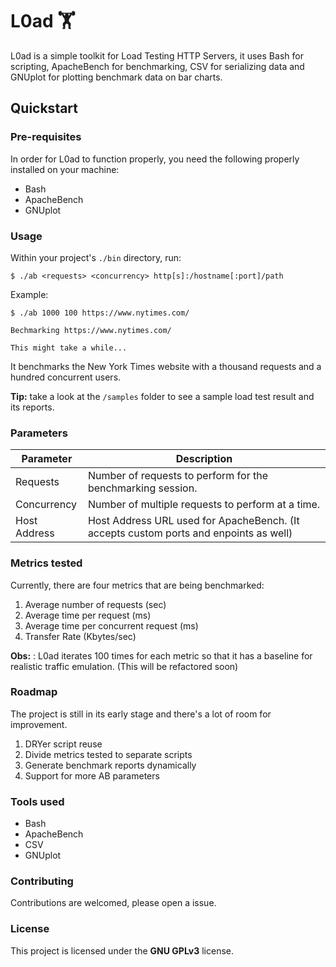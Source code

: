# L0ad 🏋

L0ad is a simple toolkit for Load Testing HTTP Servers, it uses Bash for scripting, ApacheBench for benchmarking, CSV for serializing data and GNUplot for plotting benchmark data on bar charts. 

## Quickstart

### Pre-requisites

In order for L0ad to function properly, you need the following properly installed on your machine: 

- Bash
- ApacheBench
- GNUplot
    
### Usage

Within your project's `./bin` directory, run: 

```
$ ./ab <requests> <concurrency> http[s]:/hostname[:port]/path
```

Example: 

```
$ ./ab 1000 100 https://www.nytimes.com/

Bechmarking https://www.nytimes.com/

This might take a while...
```

It benchmarks the New York Times website with a thousand requests and a hundred concurrent users.

**Tip:** take a look at the `/samples` folder to see a sample load test result and its reports.

### Parameters

Parameter | Description
--- | ---
Requests | Number of requests to perform for the benchmarking session.
Concurrency | Number of multiple requests to perform at a time.
Host Address | Host Address URL used for ApacheBench. (It accepts custom ports and enpoints as well)

### Metrics tested

Currently, there are four metrics that are being benchmarked:

1. Average number of requests (sec)
2. Average time per request (ms)
3. Average time per concurrent request (ms)
4. Transfer Rate (Kbytes/sec)

**Obs:** : L0ad iterates 100 times for each metric so that it has a baseline for realistic traffic emulation. (This will be refactored soon)

### Roadmap

The project is still in its early stage and there's a lot of room for improvement.

1. DRYer script reuse 
2. Divide metrics tested to separate scripts
3. Generate benchmark reports dynamically
4. Support for more AB parameters

### Tools used

- Bash
- ApacheBench
- CSV
- GNUplot

### Contributing

Contributions are welcomed, please open a issue.

### License

This project is licensed under the **GNU GPLv3** license.
